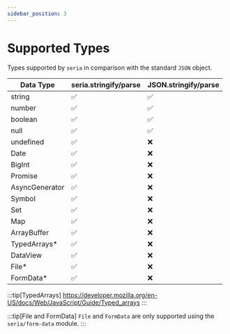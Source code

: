 ```yaml
---
sidebar_position: 3
---
```


# Supported Types

Types supported by `seria` in comparison with the standard `JSON` object.

| Data Type      | seria.stringify/parse | JSON.stringify/parse |
| -------------- | --------------------- | -------------------- |
| string         | ✅                    | ✅                   |
| number         | ✅                    | ✅                   |
| boolean        | ✅                    | ✅                   |
| null           | ✅                    | ✅                   |
| undefined      | ✅                    | ❌                   |
| Date           | ✅                    | ❌                   |
| BigInt         | ✅                    | ❌                   |
| Promise        | ✅                    | ❌                   |
| AsyncGenerator | ✅                    | ❌                   |
| Symbol         | ✅                    | ❌                   |
| Set            | ✅                    | ❌                   |
| Map            | ✅                    | ❌                   |
| ArrayBuffer    | ✅                    | ❌                   |
| TypedArrays\*  | ✅                    | ❌                   |
| DataView       | ✅                    | ❌                   |
| File\*         | ✅                    | ❌                   |
| FormData\*     | ✅                    | ❌                   |

:::tip[TypedArrays]
https://developer.mozilla.org/en-US/docs/Web/JavaScript/Guide/Typed_arrays
:::

:::tip[File and FormData]
`File` and `FormData` are only supported using the `seria/form-data` module.
:::
